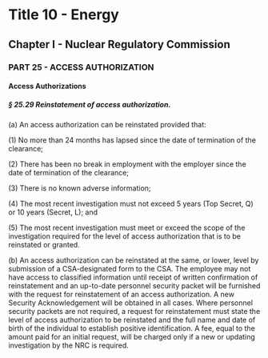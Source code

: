 
# Title 10 - Energy
## Chapter I - Nuclear Regulatory Commission
### PART 25 - ACCESS AUTHORIZATION
#### Access Authorizations
##### § 25.29 Reinstatement of access authorization.

(a) An access authorization can be reinstated provided that:

(1) No more than 24 months has lapsed since the date of termination of the clearance;

(2) There has been no break in employment with the employer since the date of termination of the clearance;

(3) There is no known adverse information;

(4) The most recent investigation must not exceed 5 years (Top Secret, Q) or 10 years (Secret, L); and

(5) The most recent investigation must meet or exceed the scope of the investigation required for the level of access authorization that is to be reinstated or granted.

(b) An access authorization can be reinstated at the same, or lower, level by submission of a CSA-designated form to the CSA. The employee may not have access to classified information until receipt of written confirmation of reinstatement and an up-to-date personnel security packet will be furnished with the request for reinstatement of an access authorization. A new Security Acknowledgement will be obtained in all cases. Where personnel security packets are not required, a request for reinstatement must state the level of access authorization to be reinstated and the full name and date of birth of the individual to establish positive identification. A fee, equal to the amount paid for an initial request, will be charged only if a new or updating investigation by the NRC is required.

